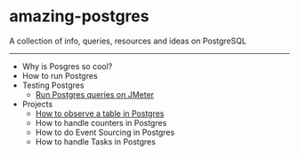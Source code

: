 # amazing-postgres
A collection of info, queries, resources and ideas on PostgreSQL

---

- Why is Posgres so cool?
- How to run Postgres
- Testing Postgres
  - [Run Postgres queries on JMeter](./testing/run-postgres-queries-on-jmeter/)
- Projects
  - [How to observe a table in Postgres](./projects/how-to-observe-a-table-in-postgres/)
  - How to handle counters in Postgres
  - How to do Event Sourcing in Postgres
  - How to handle Tasks in Postgres
